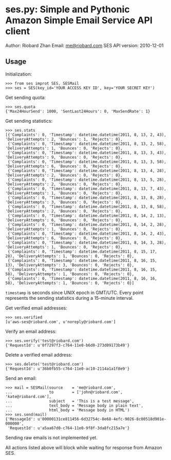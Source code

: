 ses.py: Simple and Pythonic Amazon Simple Email Service API client
==================================================================


Author: Riobard Zhan
Email: me@riobard.com
SES API version: 2010-12-01


Usage
-----

Initialization:

    >>> from ses improt SES, SESMail
    >>> ses = SES(key_id='YOUR ACCESS KEY ID', key='YOUR SECRET KEY')


Get sending quota:

    >>> ses.quota
    {'Max24HourSend': 1000, 'SentLast24Hours': 0, 'MaxSendRate': 1}


Get sending statistics:

    >>> ses.stats
    [{'Complaints': 0, 'Timestamp': datetime.datetime(2011, 8, 13, 2, 43), 'DeliveryAttempts': 2, 'Bounces': 1, 'Rejects': 0},
     {'Complaints': 0, 'Timestamp': datetime.datetime(2011, 8, 13, 2, 58), 'DeliveryAttempts': 1, 'Bounces': 0, 'Rejects': 0},
     {'Complaints': 0, 'Timestamp': datetime.datetime(2011, 8, 13, 3, 43), 'DeliveryAttempts': 9, 'Bounces': 0, 'Rejects': 0},
     {'Complaints': 0, 'Timestamp': datetime.datetime(2011, 8, 13, 3, 58), 'DeliveryAttempts': 6, 'Bounces': 0, 'Rejects': 0},
     {'Complaints': 0, 'Timestamp': datetime.datetime(2011, 8, 13, 4, 28), 'DeliveryAttempts': 2, 'Bounces': 0, 'Rejects': 0},
     {'Complaints': 0, 'Timestamp': datetime.datetime(2011, 8, 13, 5, 28), 'DeliveryAttempts': 2, 'Bounces': 0, 'Rejects': 0},
     {'Complaints': 0, 'Timestamp': datetime.datetime(2011, 8, 13, 7, 43), 'DeliveryAttempts': 1, 'Bounces': 0, 'Rejects': 0},
     {'Complaints': 0, 'Timestamp': datetime.datetime(2011, 8, 13, 8, 28), 'DeliveryAttempts': 3, 'Bounces': 0, 'Rejects': 0},
     {'Complaints': 0, 'Timestamp': datetime.datetime(2011, 8, 13, 8, 58), 'DeliveryAttempts': 2, 'Bounces': 0, 'Rejects': 0},
     {'Complaints': 0, 'Timestamp': datetime.datetime(2011, 8, 14, 2, 13), 'DeliveryAttempts': 6, 'Bounces': 0, 'Rejects': 0},
     {'Complaints': 0, 'Timestamp': datetime.datetime(2011, 8, 14, 2, 28), 'DeliveryAttempts': 1, 'Bounces': 0, 'Rejects': 0},
     {'Complaints': 0, 'Timestamp': datetime.datetime(2011, 8, 14, 2, 43), 'DeliveryAttempts': 6, 'Bounces': 0, 'Rejects': 0},
     {'Complaints': 0, 'Timestamp': datetime.datetime(2011, 8, 14, 3, 28), 'DeliveryAttempts': 1, 'Bounces': 0, 'Rejects': 0},
     {'Complaints': 0, 'Timestamp': datetime.datetime(2011, 8, 15, 17, 28), 'DeliveryAttempts': 1, 'Bounces': 0, 'Rejects': 0},
     {'Complaints': 0, 'Timestamp': datetime.datetime(2011, 8, 16, 15, 13), 'DeliveryAttempts': 3, 'Bounces': 0, 'Rejects': 0},
     {'Complaints': 0, 'Timestamp': datetime.datetime(2011, 8, 16, 15, 58), 'DeliveryAttempts': 1, 'Bounces': 0, 'Rejects': 0},
     {'Complaints': 0, 'Timestamp': datetime.datetime(2011, 8, 16, 16, 58), 'DeliveryAttempts': 1, 'Bounces': 0, 'Rejects': 0}]



`timestamp` is seconds since UNIX epoch in GMT/UTC. Every point represents the sending statistics during a 15-minute interval. 


Get verified email addresses:

    >>> ses.verified
    [u'aws-ses@riobard.com', u'noreply@riobard.com']


Verify an email address:

    >>> ses.verify('test@riobard.com')
    {'RequestId': u'0f7297f3-c764-11e0-b6d0-273d09173b49'}

Delete a verified email address:

    >>> ses.delete('test@riobard.com')
    {'RequestId': u'36b0fb55-c764-11e0-ac10-2114a1a1f8e9'}


Send an email:

    >>> mail = SESMail(source    = 'me@riobard.com',
    ...                to        = ['john@riobard.com', 'kate@riobard.com'],
    ...                subject   = 'This is a test message',
    ...                text_body = 'Message body in plain text',
    ...                html_body = 'Message body in HTML')
    >>> ses.send(mail)
    {'MessageId': u'00000131ce811456-6d32754c-8e68-4efc-9026-8c00518d901e-000000',
     'RequestId': u'a5aa67d0-c764-11e0-9f8f-3da8fc215a7e'}


Sending raw emails is not implemented yet.

All actions listed above will block while waiting for response from Amazon SES. 
